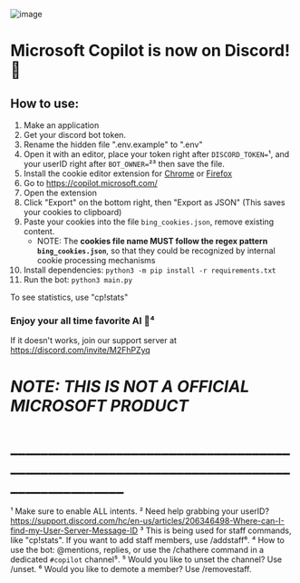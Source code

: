 ![image](https://upload.wikimedia.org/wikipedia/commons/thumb/2/2a/Microsoft_365_Copilot_Icon.svg/240px-Microsoft_365_Copilot_Icon.svg.png)
# Microsoft Copilot is now on Discord! 🤖
## How to use:
1. Make an application
2. Get your discord bot token.
3. Rename the hidden file ".env.example" to ".env"
4. Open it with an editor, place your token right after `DISCORD_TOKEN=`¹,  and your userID right after `BOT_OWNER=`²³ then save the file.
5. Install the cookie editor extension for [Chrome](https://chrome.google.com/webstore/detail/cookie-editor/hlkenndednhfkekhgcdicdfddnkalmdm) or [Firefox](https://addons.mozilla.org/en-US/firefox/addon/cookie-editor/)
6. Go to https://copilot.microsoft.com/
7. Open the extension
8. Click "Export" on the bottom right, then "Export as JSON" (This saves your cookies to clipboard)
9. Paste your cookies into the file `bing_cookies.json`, remove existing content.
   - NOTE: The **cookies file name MUST follow the regex pattern `bing_cookies.json`**, so that they could be recognized by internal cookie processing mechanisms
10. Install dependencies: `python3 -m pip install -r requirements.txt`
11. Run the bot: `python3 main.py`

To see statistics, use "cp!stats"
### Enjoy your all time favorite AI 👑⁴
If it doesn't works, join our support server at https://discord.com/invite/M2FhPZyq
# _**NOTE: THIS IS NOT A OFFICIAL MICROSOFT PRODUCT**_
# \_________________________________________________________________________________________
¹ Make sure to enable ALL intents.
² Need help grabbing your userID? https://support.discord.com/hc/en-us/articles/206346498-Where-can-I-find-my-User-Server-Message-ID
³ This is being used for staff commands, like "cp!stats". If you want to add staff members, use /addstaff⁶.
⁴ How to use the bot: @mentions, replies, or use the /chathere command in a dedicated `#copilot` channel⁵.
⁵ Would you like to unset the channel? Use /unset.
⁶ Would you like to demote a member? Use /removestaff.
